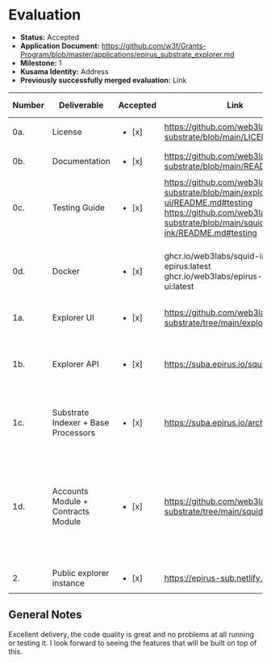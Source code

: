 # Evaluation

- **Status:** Accepted
- **Application Document:** https://github.com/w3f/Grants-Program/blob/master/applications/epirus_substrate_explorer.md
- **Milestone:** 1
- **Kusama Identity:** Address
- **Previously successfully merged evaluation:** Link

| Number | Deliverable | Accepted | Link | Evaluation Notes |
| ------ | ----------- | -------- | ---- |----------------- |
| 0a. | License |<ul><li>[x] </li></ul>| https://github.com/web3labs/epirus-substrate/blob/main/LICENSE | Apache License 2.0 | 
| 0b. | Documentation |<ul><li>[x] </li></ul>| https://github.com/web3labs/epirus-substrate/blob/main/README.md | Excellent documentation |
| 0c. | Testing Guide |<ul><li>[x] </li></ul>| https://github.com/web3labs/epirus-substrate/blob/main/explorer-ui/README.md#testing https://github.com/web3labs/epirus-substrate/blob/main/squid-ink/README.md#testing| Great testing coverage overall, all tests pass. | 
| 0d. | Docker |<ul><li>[x] </li></ul>| ghcr.io/web3labs/squid-ink-epirus:latest ghcr.io/web3labs/epirus-substrate-ui:latest | Works. Setup documentation that uses these docker containers is also great. |
| 1a. | Explorer UI |<ul><li>[x] </li></ul>| https://github.com/web3labs/epirus-substrate/tree/main/explorer-ui |  |
| 1b. | Explorer API |<ul><li>[x] </li></ul>| https://suba.epirus.io/squid/graphql | A public GraphQL API endoint for the Rococo-contracts explore. |
| 1c. | Substrate Indexer + Base Processors |<ul><li>[x] </li></ul>| https://suba.epirus.io/archive/ | Substrate indexer implemented using a [Squid archive](https://github.com/web3labs/epirus-substrate/blob/main/squid-ink/README.md#squid-archive) |
| 1d. | Accounts Module + Contracts Module |<ul><li>[x] </li></ul>| https://github.com/web3labs/epirus-substrate/tree/main/squid-ink | Uses a subsquid.io Squids to transform the data from the indexer in 1c. to a GraphQL schema consumed by the explorer UI. |
| 2. | Public explorer instance |<ul><li>[x] </li></ul>| https://epirus-sub.netlify.app/ |  |



## General Notes

Excellent delivery, the code quality is great and no problems at all running or testing it. I look forward to seeing the features that will be built on top of this.

